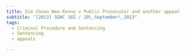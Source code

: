 ```yaml
---
title: Sim Choon Wee Kenny v Public Prosecutor and another appeal
subtitle: "[2013] SGHC 182 / 20\_September\_2013"
tags:
  - Criminal Procedure and Sentencing
  - Sentencing
  - appeals

---
```


